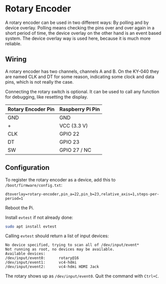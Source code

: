Rotary Encoder
==============

A rotary encoder can be used in two different ways: By polling and by device overlay. Polling means checking the pins
over and over again in a short period of time, the device overlay on the other hand is an event based system. The device
overlay way is used here, because it is much more reliable.

## Wiring

A rotary encoder has two channels, channels A and B. On the KY-040 they are named CLK and DT for some reason, indicating
some clock and data pins, which is not really the case.

Connecting the rotary switch is optional. It can be used to call any function for debugging, like resetting the display.

| Rotary Encoder Pin | Raspberry Pi Pin |
|--------------------|------------------|
| GND                | GND              |
| +                  | VCC (3.3 V)      |
| CLK                | GPIO 22          |
| DT                 | GPIO 23          |
| SW                 | GPIO 27 / NC     |

## Configuration

To register the rotary encoder as a device, add this to `/boot/firmware/config.txt`:

```
dtoverlay=rotary-encoder,pin_a=22,pin_b=23,relative_axis=1,steps-per-period=1
```

Reboot the Pi.

Install ``evtest`` if not already done:
```bash
sudo apt install evtest
```

Calling ``evtest`` should return a list of input devices:
```
No device specified, trying to scan all of /dev/input/event*
Not running as root, no devices may be available.
Available devices:
/dev/input/event0:      rotary@16
/dev/input/event1:      vc4-hdmi
/dev/input/event2:      vc4-hdmi HDMI Jack
```

The rotary shows up as ``/dev/input/event0``. Quit the command with ``Ctrl+C``.
